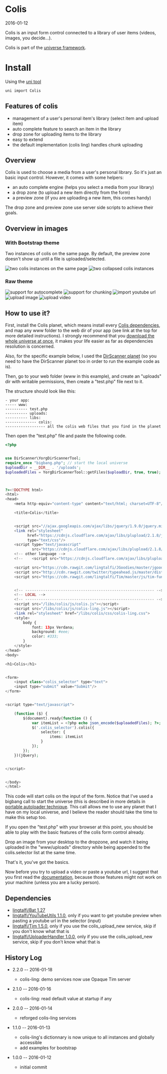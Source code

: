 Colis
===========
2016-01-12



Colis is an input form control connected to a library of user items (videos, images, you decide...).
 
 
 
Colis is part of the [universe framework](https://github.com/karayabin/universe-snapshot).


Install
=============


Using the [uni tool](https://github.com/lingtalfi/universe-naive-importer)
```bash
uni import Colis
```


 
 
 
Features of colis
------------
 
- management of a user's personal item's library (select item and upload item)
- auto complete feature to search an item in the library
- drop zone for uploading items to the library
- easy to extend 
- the default implementation (colis ling) handles chunk uploading 

 



Overview 
---------------


Colis is used to choose a media from a user's personal library.
So it's just an basic input control.
However, it comes with some helpers:

- an auto complete engine (helps you select a media from your library)
- a drop zone (to upload a new item directly from the form)
- a preview zone (if you are uploading a new item, this comes handy)


The drop zone and preview zone use server side scripts to achieve their goals.




Overview in images
-----------


### With Bootstrap theme

Two instances of colis on the same page.
By default, the preview zone doesn't show up until a file is uploaded/selected.

![two colis instances on the same page](http://lingtalfi.com/img/universe/Colis/colis-bootstrap-theme-show-on-startup.png)
![two collapsed colis instances](http://lingtalfi.com/img/universe/Colis/colis-bootstrap-theme.png)


### Raw theme 

![support for autocomplete](http://lingtalfi.com/img/universe/Colis/colis-autocomplete.jpg)
![support for chunking](http://lingtalfi.com/img/universe/Colis/colis-chunking.jpg)
![import youtube url](http://lingtalfi.com/img/universe/Colis/colis-import-youtube-url.jpg)
![upload image](http://lingtalfi.com/img/universe/Colis/colis-upload-image.jpg)
![upload video](http://lingtalfi.com/img/universe/Colis/colis-upload-video.jpg)






How to use it?
-------------------


First, install the Colis planet, which means install every [Colis dependencies](https://github.com/lingtalfi/Colis#dependencies),
and map any www folder to the web dir of your app (see link at the top for more detailed instructions).
I strongly recommend that you [download the whole universe at once](https://github.com/karayabin/universe-snapshot), it makes your life easier as far as dependencies resolution
is concerned.


Also, for the specific example below, I used the [DirScanner planet](https://github.com/lingtalfi/DirScanner) 
(so you need to have the DirScanner planet too in order to run the example code as is).

Then, go to your web folder (www in this example), and create an "uploads" dir with writable permissions,
then create a "test.php" file next to it.

The structure should look like this:
  
```  
- your app:
----- www:
---------- test.php
---------- uploads:
---------- libs:
-------------- colis:
------------------ all the colis web files that you find in the planet

```  
  

Then open the "test.php" file and paste the following code.



```php
<?php


use DirScanner\YorgDirScannerTool;
require_once "bigbang.php"; // start the local universe
$uploadDir = __DIR__ . '/uploads';
$uploadedFiles = YorgDirScannerTool::getFiles($uploadDir, true, true);



?><!DOCTYPE html>
<html>
<head>
    <meta http-equiv="content-type" content="text/html; charset=UTF-8"/>

    <title>Colis</title>


    <script src="//ajax.googleapis.com/ajax/libs/jquery/1.9.0/jquery.min.js"></script>
    <link rel="stylesheet"
          href="https://cdnjs.cloudflare.com/ajax/libs/plupload/2.1.8/jquery.ui.plupload/css/jquery.ui.plupload.css"
          type="text/css"/>
    <script type="text/javascript"
            src="https://cdnjs.cloudflare.com/ajax/libs/plupload/2.1.8/plupload.full.min.js"></script>
    <!-- other language -->
    <!--    <script src="https://cdnjs.cloudflare.com/ajax/libs/plupload/2.1.8/i18n/fr.js"></script>-->

    <script src="https://cdn.rawgit.com/lingtalfi/JGoodies/master/jgoodies.js"></script>
    <script src="http://cdn.rawgit.com/twitter/typeahead.js/master/dist/typeahead.jquery.min.js"></script>
    <script src="https://cdn.rawgit.com/lingtalfi/Tim/master/js/tim-functions/tim-functions.js"></script>


    <!-- ---------------------------------------------------------- -->
    <!-- LOCAL -->
    <!-- ---------------------------------------------------------- -->
    <script src="/libs/colis/js/colis.js"></script>
    <script src="/libs/colis/js/colis-ling.js"></script>
    <link rel="stylesheet" href="/libs/colis/css/colis-ling.css">
    <style>
        body {
            font: 13px Verdana;
            background: #eee;
            color: #333;
        }
    </style>
</head>
<body>

<h1>Colis</h1>


<form>
    <input class="colis_selector" type="text">
    <input type="submit" value="Submit"/>
</form>


<script type="text/javascript">

    (function ($) {
        $(document).ready(function () {
            var itemList = <?php echo json_encode($uploadedFiles); ?>;
            $('.colis_selector').colis({
                selector: {
                    items: itemList
                }
            });
        });
    })(jQuery);


</script>


</body>
</html>


```



This code will start colis on the input of the form.
Notice that I've used a bigbang call to start the universe (this is described in more details in [portable autoloader technique](https://github.com/lingtalfi/TheScientist/blob/master/convention.portableAutoloader.eng.md).
This call allows me to use any planet that I have on my local universe, and I believe the reader should take the time to make this setup too.


If you open the "test.php" with your browser at this point, you should be able to play with the basic features of 
the colis form control already.

Drop an image from your desktop to the dropzone, and watch it being uploaded in the "www/uploads" directory
while being appended to the colis.selector list at the same time.

That's it, you've got the basics.

Now before you try to upload a video or paste a youtube url, I suggest that you first 
read the [documentation](https://github.com/lingtalfi/Colis/blob/master/doc/documentation.md),
because those features might not work on your machine (unless you are a lucky person).  











Dependencies
------------------

- [lingtalfi/Bat 1.27](https://github.com/lingtalfi/Bat)
- [lingtalfi/YouTubeUtils 1.1.0](https://github.com/lingtalfi/YouTubeUtils), only if you want to get youtube preview when pasting a youtube url in the selector (input)
- [lingtalfi/Tim 1.5.0](https://github.com/lingtalfi/Tim), only if you use the colis_upload_new service, skip if you don't know what that is
- [lingtalfi/UploaderHandler 1.0.0](https://github.com/lingtalfi/UploaderHandler), only if you use the colis_upload_new service, skip if you don't know what that is



History Log
------------------
    
- 2.2.0 -- 2016-01-18

    - colis-ling: demo services now use Opaque Tim server 
    
- 2.1.0 -- 2016-01-16

    - colis-ling: read default value at startup if any 
    
- 2.0.0 -- 2016-01-14

    - reforged colis-ling services
        
- 1.1.0 -- 2016-01-13

    - colis-ling's dictionnary is now unique to all instances and globally accessible 
    - add examples for bootstrap 
    
- 1.0.0 -- 2016-01-12

    - initial commit
    
    




